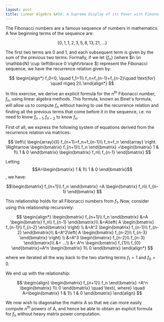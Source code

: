 ```yaml
---
layout: post
title: Linear Algebra &#58; A Supreme Display of its Power with Fibonacci Numbers
---
```


The Fibonacci numbers are a famous sequence of numbers in mathematics. A few beginning terms of the sequence are:

$$
\left\lbrace 0, 1, 1, 2, 3, 5, 8, 13, 21, ...\right\rbrace 
$$

The first two terms are 0 and 1, and each subsequent term is given by the sum of the previous two terms. Formally, if we let $\left\lbrace f_n\right\rbrace$ (where $n \in \mathbb{N} \cup \left\lbrace 0 \right\rbrace  $) represent the Fibonacci sequence, we have the recurrence relation given by:

$$
\begin{align*}
f_0=0, \quad f_1=1\\
f_n=f_{n-1}+f_{n-2}\quad \text{for} \quad n\geq 2\\
\end{align*}
$$

In this exercise, we derive an explicit formula for the $n^{\text{th}}$ Fibonacci number, $f_n$, using linear algebra methods. This formula, known as Binet's formula, will allow us to compute $f_n$ without having to use the recurrence relation and finding all the previous terms that come before it in the sequence, i.e. no need to know $f_{n-1}, f_{n-2}$ to know $f_n$. 

First of all, we express the following system of equations derived from the recurrence relation via matrices:

$$
\left\{
\begin{array}{ll}
	f_{n+1}=f_n+f_{n-1}\\
	f_n=f_n
\end{array}
\right.
\Rightarrow 
\begin{bmatrix}
f_{n+1}\\
f_n
\end{bmatrix}
=\begin{bmatrix}
1 & 1\\
1 & 0
\end{bmatrix}
\begin{bmatrix}
f_n\\
f_{n-1}
\end{bmatrix}
$$

Letting 
$$A=\begin{bmatrix}
1 & 1\\
1 & 0
\end{bmatrix}$$
, we have:

$$\begin{bmatrix}
	f_{n+1}\\
	f_n
\end{bmatrix}
=A
\begin{bmatrix}
f_n\\
f_{n-1}
\end{bmatrix}
$$

This relationship holds for all Fibonacci numbers from $f_1$. Now, consider using this relationship recursively:

$$
\begin{align*}
\begin{bmatrix}
f_{n+1}\\
f_n
\end{bmatrix}
&=A
\begin{bmatrix}
f_n\\
f_{n-1}
\end{bmatrix}\\
&=A\left( 
A
\begin{bmatrix}
f_{n-1}\\
f_{n-2}
\end{bmatrix}
\right) \\
&=A^2
\begin{bmatrix}
f_{n-1}\\
f_{n-2}
\end{bmatrix}\\
&=A^2\left( 
A
\begin{bmatrix}
f_{n-2}\\
f_{n-3}
\end{bmatrix}
\right) \\
&=A^3
\begin{bmatrix}
f_{n-2}\\
f_{n-3}
\end{bmatrix}\\
&= ...\\
&=
A^n
\begin{bmatrix}
f_{1}\\
f_{0}
\end{bmatrix}=A^n
\begin{bmatrix}
1\\
0
\end{bmatrix}
\end{align*}
$$

where we iterated all the way back to the two starting terms $f_1=1$ and $f_0=0$.

We end up with the relationship:

$$
\begin{align}
\begin{bmatrix}
f_{n+1}\\
f_n
\end{bmatrix}
=A^n
\begin{bmatrix}
1\\
0
\end{bmatrix}
\quad
\text{, where}
\quad
A=\begin{bmatrix}
1 & 1\\
1 & 0
\end{bmatrix}
\end{align} 
$$

We now wish to diagonalise the matrix A so that we can more easily compute  $n^{\text{th}}$ powers of A, and hence be able to obtain an explicit formula for $f_n$ without heavy matrix power computation.

